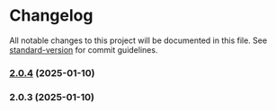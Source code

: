 # Changelog

All notable changes to this project will be documented in this file. See [standard-version](https://github.com/conventional-changelog/standard-version) for commit guidelines.

### [2.0.4](https://github.com/Regedit-msc/manga_raw_scraper/compare/v2.0.3...v2.0.4) (2025-01-10)

### 2.0.3 (2025-01-10)
